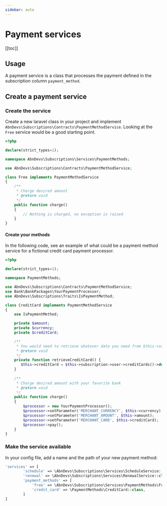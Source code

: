 ```yaml
---
sidebar: auto
---
```



# Payment services

[[toc]]

## Usage

A payment service is a class that processes the payment defined in the subscription column `payment_method`.

## Create a payment service

### Create the service

Create a new laravel class in your project and implement `AbnDevs\Subscriptions\Contracts\PaymentMethodService`. Looking at
the `Free`
service would be a good starting point.

```php
<?php

declare(strict_types=1);

namespace AbnDevs\Subscriptions\Services\PaymentMethods;

use AbnDevs\Subscriptions\Contracts\PaymentMethodService;

class Free implements PaymentMethodService
{
    /**
     * Charge desired amount
     * @return void
     */
    public function charge()
    {
        // Nothing is charged, no exception is raised
    }
}
```

#### Create your methods

In the following code, see an example of what could be a payment method service for a fictional credit card payment
processor.

```php
<?php

declare(strict_types=1);

namespace PaymentMethods;

use AbnDevs\Subscriptions\Contracts\PaymentMethodService;
use Bank\BankPackages\YourPaymentProcessor;
use AbnDevs\Subscriptions\Traits\IsPaymentMethod;

class CreditCard implements PaymentMethodService
{
    use IsPaymentMethod;

    private $amount;
    private $currency;
    private $creditCard;

    /**
     * You would need to retrieve whatever data you need from $this->subscription relationships
     * @return void
     */
    private function retrieveCreditCard() {
       $this->creditCard = $this->subscription->user->creditCards()->default;
    }
    
    /**
     * Charge desired amount with your favorite bank
     * @return void
     */
    public function charge()
    {
        $processor = new YourPaymentProcessor();
        $processor->setParameter('MERCHANT_CURRENCY', $this->currency);
        $processor->setParameter('MERCHANT_AMOUNT', $this->amount);
        $processor->setParameter('MERCHANT_CARD', $this->creditCard);
        $processor->pay();
    }
}
```

### Make the service available

In your config file, add a name and the path of your new payment method:

```php 
'services' => [
        'schedule' => \AbnDevs\Subscriptions\Services\ScheduleService::class,
        'renewal' => \AbnDevs\Subscriptions\Services\RenewalService::class,
        'payment_methods' => [
            'free' => \AbnDevs\Subscriptions\Services\PaymentMethods\Free::class,
            'credit_card' => \PaymentMethods\CreditCard::class,
        ]
]
```
